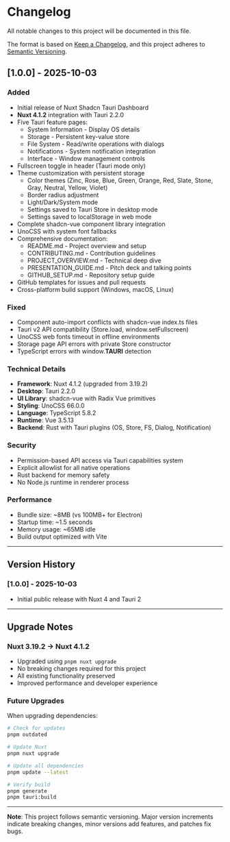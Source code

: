 # Changelog

All notable changes to this project will be documented in this file.

The format is based on [Keep a Changelog](https://keepachangelog.com/en/1.0.0/),
and this project adheres to [Semantic Versioning](https://semver.org/spec/v2.0.0.html).

## [1.0.0] - 2025-10-03

### Added
- Initial release of Nuxt Shadcn Tauri Dashboard
- **Nuxt 4.1.2** integration with Tauri 2.2.0
- Five Tauri feature pages:
  - System Information - Display OS details
  - Storage - Persistent key-value store
  - File System - Read/write operations with dialogs
  - Notifications - System notification integration
  - Interface - Window management controls
- Fullscreen toggle in header (Tauri mode only)
- Theme customization with persistent storage
  - Color themes (Zinc, Rose, Blue, Green, Orange, Red, Slate, Stone, Gray, Neutral, Yellow, Violet)
  - Border radius adjustment
  - Light/Dark/System mode
  - Settings saved to Tauri Store in desktop mode
  - Settings saved to localStorage in web mode
- Complete shadcn-vue component library integration
- UnoCSS with system font fallbacks
- Comprehensive documentation:
  - README.md - Project overview and setup
  - CONTRIBUTING.md - Contribution guidelines
  - PROJECT_OVERVIEW.md - Technical deep dive
  - PRESENTATION_GUIDE.md - Pitch deck and talking points
  - GITHUB_SETUP.md - Repository setup guide
- GitHub templates for issues and pull requests
- Cross-platform build support (Windows, macOS, Linux)

### Fixed
- Component auto-import conflicts with shadcn-vue index.ts files
- Tauri v2 API compatibility (Store.load, window.setFullscreen)
- UnoCSS web fonts timeout in offline environments
- Storage page API errors with private Store constructor
- TypeScript errors with window.__TAURI__ detection

### Technical Details
- **Framework**: Nuxt 4.1.2 (upgraded from 3.19.2)
- **Desktop**: Tauri 2.2.0
- **UI Library**: shadcn-vue with Radix Vue primitives
- **Styling**: UnoCSS 66.0.0
- **Language**: TypeScript 5.8.2
- **Runtime**: Vue 3.5.13
- **Backend**: Rust with Tauri plugins (OS, Store, FS, Dialog, Notification)

### Security
- Permission-based API access via Tauri capabilities system
- Explicit allowlist for all native operations
- Rust backend for memory safety
- No Node.js runtime in renderer process

### Performance
- Bundle size: ~8MB (vs 100MB+ for Electron)
- Startup time: ~1.5 seconds
- Memory usage: ~65MB idle
- Build output optimized with Vite

---

## Version History

### [1.0.0] - 2025-10-03
- Initial public release with Nuxt 4 and Tauri 2

---

## Upgrade Notes

### Nuxt 3.19.2 → Nuxt 4.1.2
- Upgraded using `pnpm nuxt upgrade`
- No breaking changes required for this project
- All existing functionality preserved
- Improved performance and developer experience

### Future Upgrades
When upgrading dependencies:
```bash
# Check for updates
pnpm outdated

# Update Nuxt
pnpm nuxt upgrade

# Update all dependencies
pnpm update --latest

# Verify build
pnpm generate
pnpm tauri:build
```

---

**Note**: This project follows semantic versioning. Major version increments indicate breaking changes, minor versions add features, and patches fix bugs.
